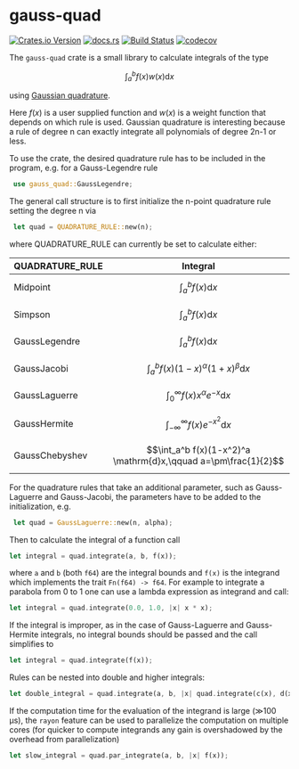 # gauss-quad

[![Crates.io Version](https://img.shields.io/crates/v/gauss-quad?logo=Rust)](https://crates.io/crates/gauss-quad)
[![docs.rs](https://img.shields.io/docsrs/gauss-quad?logo=docs.rs)](https://docs.rs/gauss-quad/latest/gauss_quad/)
[![Build Status](https://github.com/domidre/gauss-quad/actions/workflows/rust.yml/badge.svg)](https://github.com/domidre/gauss-quad/actions/workflows/rust.yml)
[![codecov](https://codecov.io/gh/DomiDre/gauss-quad/graph/badge.svg?token=YUP5Y77ER2)](https://codecov.io/gh/DomiDre/gauss-quad)

The `gauss-quad` crate is a small library to calculate integrals of the type

$$\int_a^b f(x) w(x) \mathrm{d}x$$

using [Gaussian quadrature](https://en.wikipedia.org/wiki/Gaussian_quadrature).

Here $f(x)$ is a user supplied function
and $w(x)$ is a weight function that depends on which rule is used.
Gaussian quadrature is interesting because a rule of degree n can exactly integrate
all polynomials of degree 2n-1 or less.

To use the crate, the desired quadrature rule has to be included in the program, e.g. for a Gauss-Legendre rule

```rust
 use gauss_quad::GaussLegendre;
```

The general call structure is to first initialize the n-point quadrature rule setting the degree n via

```rust
 let quad = QUADRATURE_RULE::new(n);
```

where QUADRATURE_RULE can currently be set to calculate either:

| QUADRATURE_RULE | Integral                                                        |
| --------------- | --------------------------------------------------------------- |
| Midpoint        | $$\int_a^b f(x) \mathrm{d}x$$                                   |
| Simpson         | $$\int_a^b f(x) \mathrm{d}x$$                                   |
| GaussLegendre   | $$\int_a^b f(x) \mathrm{d}x$$                                   |
| GaussJacobi     | $$\int_a^b f(x)(1-x)^\alpha (1+x)^\beta \mathrm{d}x$$           |
| GaussLaguerre   | $$\int_{0}^\infty f(x)x^\alpha e^{-x} \mathrm{d}x$$             |
| GaussHermite    | $$\int_{-\infty}^\infty f(x) e^{-x^2} \mathrm{d}x$$             |
| GaussChebyshev  | $$\int_a^b f(x)(1-x^2)^a \mathrm{d}x,\qquad a=\pm\frac{1}{2}$$  |

For the quadrature rules that take an additional parameter, such as Gauss-Laguerre and Gauss-Jacobi, the parameters have to be added to the initialization, e.g.

```rust
 let quad = GaussLaguerre::new(n, alpha);
```

Then to calculate the integral of a function call

```rust
let integral = quad.integrate(a, b, f(x));
```

where `a` and `b` (both `f64`) are the integral bounds and `f(x)` is the integrand which implements the trait `Fn(f64) -> f64`.
For example to integrate a parabola from 0 to 1 one can use a lambda expression as integrand and call:

```rust
let integral = quad.integrate(0.0, 1.0, |x| x * x);
```

If the integral is improper, as in the case of Gauss-Laguerre and Gauss-Hermite integrals, no integral bounds should be passed and the call simplifies to

```rust
let integral = quad.integrate(f(x));
```

Rules can be nested into double and higher integrals:

```rust
let double_integral = quad.integrate(a, b, |x| quad.integrate(c(x), d(x), |y| f(x, y)));
```

If the computation time for the evaluation of the integrand is large (≫100 µs), the `rayon` feature can be used to parallelize the computation on multiple cores (for quicker to compute integrands any gain is overshadowed by the overhead from parallelization)

```rust
let slow_integral = quad.par_integrate(a, b, |x| f(x));
```
